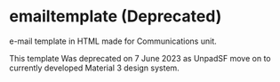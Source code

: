 # emailtemplate (Deprecated)
e-mail template in HTML made for Communications unit.

This template Was deprecated on 7 June 2023 as UnpadSF move on to currently developed Material 3 design system.
